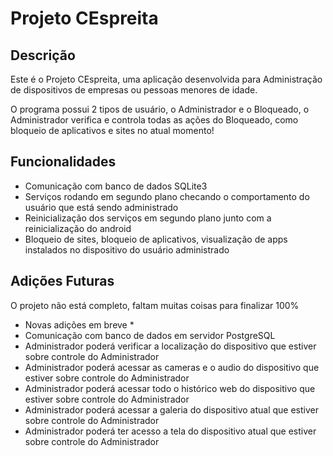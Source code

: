 # Projeto CEspreita

## Descrição
Este é o Projeto CEspreita, uma aplicação desenvolvida para Administração de dispositivos de empresas ou pessoas menores de idade.

O programa possui 2 tipos de usuário, o Administrador e o Bloqueado, o Administrador verifica e controla todas as ações do Bloqueado, como bloqueio de aplicativos e sites no atual momento!

## Funcionalidades
- Comunicação com banco de dados SQLite3
- Serviços rodando em segundo plano checando o comportamento do usuário que está sendo administrado
- Reinicialização dos serviços em segundo plano junto com a reinicialização do android
- Bloqueio de sites, bloqueio de aplicativos, visualização de apps instalados no dispositivo do usuário administrado

## Adições Futuras
O projeto não está completo, faltam muitas coisas para finalizar 100%

* Novas adições em breve *
* Comunicação com banco de dados em servidor PostgreSQL
* Administrador poderá verificar a localização do dispositivo que estiver sobre controle do Administrador
* Administrador poderá acessar as cameras e o audio do dispositivo que estiver sobre controle do Administrador
* Administrador poderá acessar todo o histórico web do dispositivo que estiver sobre controle do Administrador
* Administrador poderá acessar a galeria do dispositivo atual que estiver sobre controle do Administrador
* Administrador poderá ter acesso a tela do dispositivo atual que estiver sobre controle do Administrador
